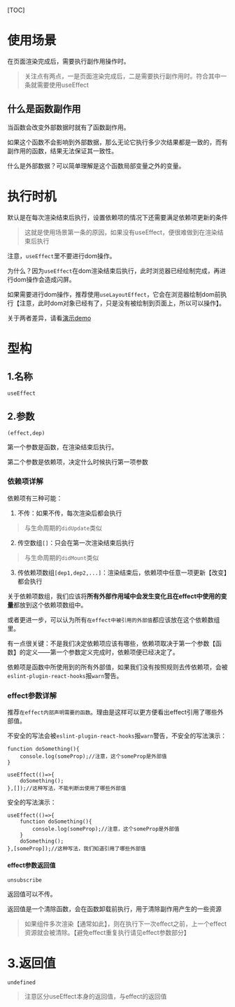 [TOC]

# 使用场景
在页面渲染完成后，需要执行副作用操作时。
> 关注点有两点，一是页面渲染完成后，二是需要执行副作用时。符合其中一条就需要使用useEffect

## 什么是函数副作用
当函数会改变外部数据时就有了函数副作用。

如果这个函数不会影响到外部数据，那么无论它执行多少次结果都是一致的，而有副作用的函数，结果无法保证其一致性。

什么是外部数据？可以简单理解是这个函数局部变量之外的变量。

# 执行时机
默认是在每次渲染结束后执行，设置依赖项的情况下还需要满足依赖项更新的条件
> 这就是使用场景第一条的原因，如果没有useEffect，便很难做到在渲染结束后执行

注意，`useEffect`里不要进行dom操作。

为什么？因为`useEffect`在dom渲染结束后执行，此时浏览器已经绘制完成，再进行dom操作会造成闪屏。

如果需要进行dom操作，推荐使用`useLayoutEffect`，它会在浏览器绘制dom前执行【注意，此时dom对象已经有了，只是没有被绘制到页面上，所以可以操作】。

关于两者差异，请看[演示demo](http://localhost:3020/#/react/base/demo/useEffect)

# 型构
## 1.名称
`useEffect`

## 2.参数
`(effect,dep)`

第一个参数是函数，在渲染结束后执行。

第二个参数是依赖项，决定什么时候执行第一项参数

### 依赖项详解
依赖项有三种可能：
1. 不传：如果不传，每次渲染后都会执行
> 与生命周期的`didUpdate`类似
2. 传空数组`[]`：只会在第一次渲染结束后执行
> 与生命周期的`didMount`类似
3. 传依赖项数组`[dep1,dep2,...]`：渲染结束后，依赖项中任意一项更新【改变】都会执行

关于依赖项数组，我们应该将**所有外部作用域中会发生变化且在effect中使用的变量**都放到这个依赖项数组中。

或者更进一步，可以认为所有`在effect中被引用的外部值`都应该放在这个依赖数组里。

有一点很关键：不是我们决定依赖项应该有哪些，依赖项取决于第一个参数【函数】的定义——第一个参数定义完成时，依赖项便已经决定了。

依赖项是函数中所使用到的所有外部值，如果我们没有按照规则去传依赖项，会被`eslint-plugin-react-hooks`报`warn`警告。

### effect参数详解
推荐`在effect内部声明需要的函数`。理由是这样可以更方便看出effect引用了哪些外部值。

不安全的写法会被`eslint-plugin-react-hooks`报`warn`警告，不安全的写法演示：
```
function doSomething(){
    console.log(someProp);//注意，这个someProp是外部值
}

useEffect(()=>{
    doSomething();
},[]);//这种写法，不能判断出使用了哪些外部值
```

安全的写法演示：
```
useEffect(()=>{
    function doSomething(){
        console.log(someProp);//注意，这个someProp是外部值
    }
    doSomething();
},[someProp]);//这种写法，我们知道引用了哪些外部值
```

#### effect参数返回值
`unsubscribe`

返回值可以不传。

返回值是一个清除函数，会在函数卸载前执行，用于清除副作用产生的一些资源
> 如果组件多次渲染【通常如此】，则在执行下一次effect之前，上一个effect资源就会被清除。【避免effect重复执行请见effect参数部分】

# 3.返回值
`undefined`
> 注意区分useEffect本身的返回值，与effect的返回值